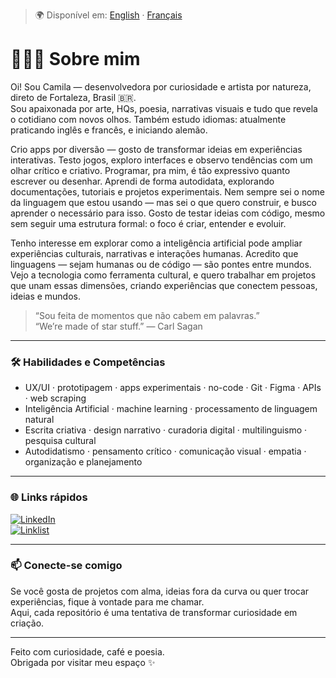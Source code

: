 > 🌍 Disponível em: [English](.community/CamilaSantino.eng.md) · [Français](.community/CamilaSantino.fr.md)

# 👩🏾‍💻 Sobre mim

Oi! Sou Camila — desenvolvedora por curiosidade e artista por natureza, direto de Fortaleza, Brasil 🇧🇷.  
Sou apaixonada por arte, HQs, poesia, narrativas visuais e tudo que revela o cotidiano com novos olhos. Também estudo idiomas: atualmente praticando inglês e francês, e iniciando alemão.

Crio apps por diversão — gosto de transformar ideias em experiências interativas. Testo jogos, exploro interfaces e observo tendências com um olhar crítico e criativo. Programar, pra mim, é tão expressivo quanto escrever ou desenhar. Aprendi de forma autodidata, explorando documentações, tutoriais e projetos experimentais. Nem sempre sei o nome da linguagem que estou usando — mas sei o que quero construir, e busco aprender o necessário para isso. Gosto de testar ideias com código, mesmo sem seguir uma estrutura formal: o foco é criar, entender e evoluir.

Tenho interesse em explorar como a inteligência artificial pode ampliar experiências culturais, narrativas e interações humanas. Acredito que linguagens — sejam humanas ou de código — são pontes entre mundos. Vejo a tecnologia como ferramenta cultural, e quero trabalhar em projetos que unam essas dimensões, criando experiências que conectem pessoas, ideias e mundos.

> “Sou feita de momentos que não cabem em palavras.”  
> “We’re made of star stuff.” — Carl Sagan

---

### 🛠️ Habilidades e Competências

- UX/UI · prototipagem · apps experimentais · no-code · Git · Figma · APIs · web scraping  
- Inteligência Artificial · machine learning · processamento de linguagem natural  
- Escrita criativa · design narrativo · curadoria digital · multilinguismo · pesquisa cultural  
- Autodidatismo · pensamento crítico · comunicação visual · empatia · organização e planejamento

---

### 🌐 Links rápidos

[![LinkedIn](https://img.shields.io/badge/LinkedIn-Camila%20Santino-blue?logo=linkedin)](https://www.linkedin.com/in/camilasantino)  
[![Linklist](https://img.shields.io/badge/Linklist.bio-camila__santino-9cf?logo=linktree)](https://linklist.bio/camila_santino)

---

### 📫 Conecte-se comigo

Se você gosta de projetos com alma, ideias fora da curva ou quer trocar experiências, fique à vontade para me chamar.  
Aqui, cada repositório é uma tentativa de transformar curiosidade em criação.

---

Feito com curiosidade, café e poesia.  
Obrigada por visitar meu espaço ✨
